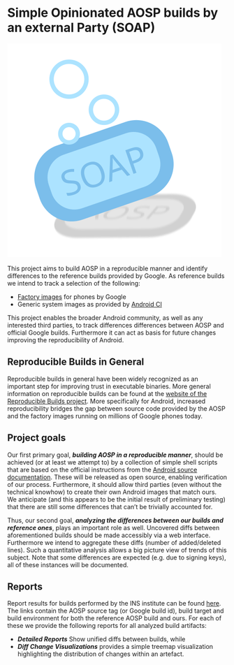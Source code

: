 
Simple Opinionated AOSP builds by an external Party (SOAP)
==========================================================

![SOAP logo](branding/soap-icon-v2.svg "SOAP logo")

This project aims to build AOSP in a reproducible manner and identify differences to the reference builds provided by Google. As reference builds we intend to track a selection of the following:
* [Factory images](https://developers.google.com/android/images) for phones by Google
* Generic system images as provided by [Android CI](https://ci.android.com)

This project enables the broader Android community, as well as any interested third parties, to track differences differences between AOSP and official Google builds. Furthermore it can act as basis for future changes improving the reproducibility of Android.

Reproducible Builds in General
------------------------------

Reproducible builds in general have been widely recognized as an important step for improving trust in executable binaries. More general information on reproducible builds can be found at the [website of the Reproducible Builds project](https://reproducible-builds.org/). More specifically for Android, increased reproducibility bridges the gap between source code provided by the AOSP and the factory images running on millions of Google phones today.

Project goals
-------------

Our first primary goal, ***building AOSP in a reproducible manner***, should be achieved (or at least we attempt to) by a collection of simple shell scripts that are based on the official instructions from the [Android source documentation](https://source.android.com). These will be released as open source, enabling verification of our process. Furthermore, it should allow third parties (even without the technical knowhow) to create their own Android images that match ours. We anticipate (and this appears to be the initial result of preliminary testing) that there are still some differences that can’t be trivially accounted for.

Thus, our second goal, ***analyzing the differences between our builds and reference ones***, plays an important role as well. Uncovered diffs between aforementioned builds should be made accessibly via a web interface. Furthermore we intend to aggregate these diffs (number of added/deleted lines). Such a quantitative analysis allows a big picture view of trends of this subject. Note that some differences are expected (e.g. due to signing keys), all of these instances will be documented.

Reports
-------

Report results for builds performed by the INS institute can be found [here](https://android.ins.jku.at/soap/report-overview.html). The links contain the AOSP source tag (or Google build id), build target and build environment for both the reference AOSP build and ours. For each of these we provide the following reports for all analyzed build artifacts:

- ***Detailed Reports*** Show unified diffs between builds, while
- ***Diff Change Visualizations*** provides a simple treemap visualization highlighting the distribution of changes within an artefact.
